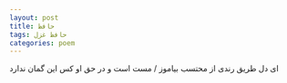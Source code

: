 ```yaml
---
layout: post
title: حافظ
tags: حافظ غزل
categories: poem
---
```


ای دل طریق رندی از محتسب بیاموز / مست است و در حق او کس این گمان ندارد